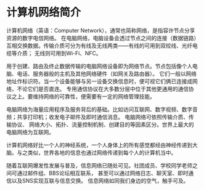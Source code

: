 # 计算机网络简介

计算机网络（英语：Computer Network），通常也简称网络，是指容许节点分享资源的数字电信网络。
在电脑网络，电脑设备会透过节点之间的连接（数据链路）互相交换数据。传输介质可分为有线及无线两类——有线的可用到双绞线、光纤电缆等介质；
无线则可用到Wi-Fi、NFC。

用于创建、路由及终止数据传输的电脑网络设备即为网络节点。节点包括像个人电脑、电话、服务器般的主机及其他网络硬件（如网关及路由器）。
它们一般以网络地址作标识符。当一个设备能够与另一设备交换信息时，便可视它们俩已连接成网络，不论它们是否直连。
专用通信协议在大多数分层中位于其他更通用的通信协议之上。要维持网络的可靠性，便需要有一定的网络管理技能。

电脑网络为海量应用程序及服务背后的基础。比如访问互联网、数字视频、数字音频；共享打印机；收发电子邮件及即时通信消息。
电脑网络可依照传输介质、传输协议、 网络大小、拓扑、流量控制机制、创建目的等因素区分。世界上最大的电脑网络为互联网。

计算机网络好比一个人的神经系统，一个人身体上的所有感觉都经由神经传递到大脑。与之类似，世界各地的信息也通过网络传递到每个人的计算机当中。

随着互联网爆发性发展与普及，信息网络已随处可见。社团成员、学校同学老师之间可通过邮件组、BBS论坛相互联系，
甚至可以通过网络日志、聊天室、即时通信以及SNS实现互联与信息交换。 信息网络如同我们身边的空气，触手可及。




